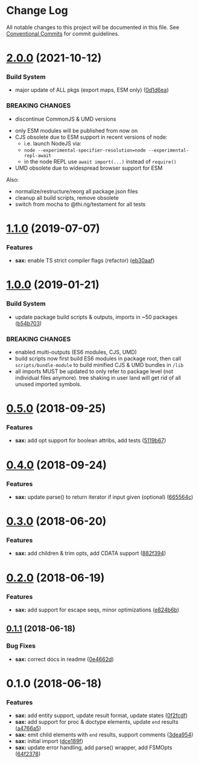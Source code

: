 # Change Log

All notable changes to this project will be documented in this file.
See [Conventional Commits](https://conventionalcommits.org) for commit guidelines.

# [2.0.0](https://github.com/thi-ng/umbrella/compare/@thi.ng/sax@1.1.73...@thi.ng/sax@2.0.0) (2021-10-12)


### Build System

* major update of ALL pkgs (export maps, ESM only) ([0d1d6ea](https://github.com/thi-ng/umbrella/commit/0d1d6ea9fab2a645d6c5f2bf2591459b939c09b6))


### BREAKING CHANGES

* discontinue CommonJS & UMD versions

- only ESM modules will be published from now on
- CJS obsolete due to ESM support in recent versions of node:
  - i.e. launch NodeJS via:
  - `node --experimental-specifier-resolution=node --experimental-repl-await`
  - in the node REPL use `await import(...)` instead of `require()`
- UMD obsolete due to widespread browser support for ESM

Also:
- normalize/restructure/reorg all package.json files
- cleanup all build scripts, remove obsolete
- switch from mocha to @thi.ng/testament for all tests






#  [1.1.0](https://github.com/thi-ng/umbrella/compare/@thi.ng/sax@1.0.19...@thi.ng/sax@1.1.0) (2019-07-07)

###  Features

- **sax:** enable TS strict compiler flags (refactor) ([eb30aaf](https://github.com/thi-ng/umbrella/commit/eb30aaf))

#  [1.0.0](https://github.com/thi-ng/umbrella/compare/@thi.ng/sax@0.5.13...@thi.ng/sax@1.0.0) (2019-01-21)

###  Build System

- update package build scripts & outputs, imports in ~50 packages ([b54b703](https://github.com/thi-ng/umbrella/commit/b54b703))

###  BREAKING CHANGES

- enabled multi-outputs (ES6 modules, CJS, UMD)
- build scripts now first build ES6 modules in package root, then call   `scripts/bundle-module` to build minified CJS & UMD bundles in `/lib`
- all imports MUST be updated to only refer to package level   (not individual files anymore). tree shaking in user land will get rid of   all unused imported symbols.

#  [0.5.0](https://github.com/thi-ng/umbrella/compare/@thi.ng/sax@0.4.1...@thi.ng/sax@0.5.0) (2018-09-25)

###  Features

- **sax:** add opt support for boolean attribs, add tests ([5119b67](https://github.com/thi-ng/umbrella/commit/5119b67))

#  [0.4.0](https://github.com/thi-ng/umbrella/compare/@thi.ng/sax@0.3.21...@thi.ng/sax@0.4.0) (2018-09-24)

###  Features

- **sax:** update parse() to return iterator if input given (optional) ([665564c](https://github.com/thi-ng/umbrella/commit/665564c))

#  [0.3.0](https://github.com/thi-ng/umbrella/compare/@thi.ng/sax@0.2.0...@thi.ng/sax@0.3.0) (2018-06-20)

###  Features

- **sax:** add children & trim opts, add CDATA support ([882f394](https://github.com/thi-ng/umbrella/commit/882f394))

#  [0.2.0](https://github.com/thi-ng/umbrella/compare/@thi.ng/sax@0.1.1...@thi.ng/sax@0.2.0) (2018-06-19)

###  Features

- **sax:** add support for escape seqs, minor optimizations ([e824b6b](https://github.com/thi-ng/umbrella/commit/e824b6b))

##  [0.1.1](https://github.com/thi-ng/umbrella/compare/@thi.ng/sax@0.1.0...@thi.ng/sax@0.1.1) (2018-06-18)

###  Bug Fixes

- **sax:** correct docs in readme ([0e4662d](https://github.com/thi-ng/umbrella/commit/0e4662d))

#  0.1.0 (2018-06-18)

###  Features

- **sax:** add entity support, update result format, update states ([0f2fcdf](https://github.com/thi-ng/umbrella/commit/0f2fcdf))
- **sax:** add support for proc & doctype elements, update `end` results ([a4766a5](https://github.com/thi-ng/umbrella/commit/a4766a5))
- **sax:** emit child elements with `end` results, support comments ([3dea954](https://github.com/thi-ng/umbrella/commit/3dea954))
- **sax:** initial import ([dce189f](https://github.com/thi-ng/umbrella/commit/dce189f))
- **sax:** update error handling, add parse() wrapper, add FSMOpts ([64f2378](https://github.com/thi-ng/umbrella/commit/64f2378))
